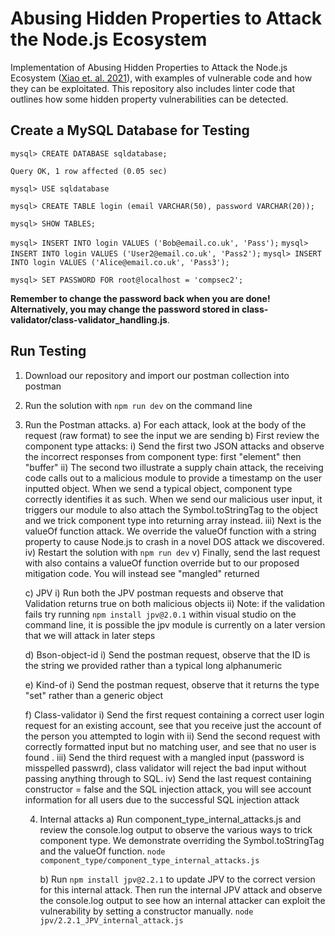
# Abusing Hidden Properties to Attack the Node.js Ecosystem

Implementation of Abusing Hidden Properties to Attack the Node.js Ecosystem ([Xiao et. al. 2021](https://www.usenix.org/conference/usenixsecurity21/presentation/xiao)), with examples of vulnerable code and how they can be exploitated. This repository also includes linter code that outlines how some hidden property vulnerabilities can be detected. 

## Create a MySQL Database for Testing

`mysql> CREATE DATABASE sqldatabase;` 

`Query OK, 1 row affected (0.05 sec)`
 
`mysql> USE sqldatabase` 
 
`mysql> CREATE TABLE login (email VARCHAR(50), password VARCHAR(20));`
 
`mysql> SHOW TABLES;` 
 
`mysql> INSERT INTO login VALUES ('Bob@email.co.uk', 'Pass');`
`mysql> INSERT INTO login VALUES ('User2@email.co.uk', 'Pass2');`
`mysql> INSERT INTO login VALUES ('Alice@email.co.uk', 'Pass3');` 
 
`mysql> SET PASSWORD FOR root@localhost = 'compsec2';` 

**Remember to change the password back when you are done! Alternatively, you may change the password stored in class-validator/class-validator_handling.js**.


## Run Testing

1)	Download our repository and import our postman collection into postman
2)	Run the solution with `npm run dev` on the command line
3)	Run the Postman attacks.
    a)	For each attack, look at the body of the request (raw format) to see the input we are sending
    b)	First review the component type attacks:
        i)	Send the first two JSON attacks and observe the incorrect responses from component type: first "element" then "buffer"
        ii)	The second two illustrate a supply chain attack, the receiving code calls out to a malicious module to provide a timestamp on the user inputted object. When we send a typical object, component type correctly identifies it as such. When we send our malicious user input, it triggers our module to also attach the Symbol.toStringTag to the object and we trick component type into returning array instead. 
        iii)	Next is the valueOf function attack. We override the valueOf function with a string property to cause Node.js to crash in a novel DOS attack we discovered.
        iv)	Restart the solution with `npm run dev`
        v)	Finally, send the last request with also contains a valueOf function override but to our proposed mitigation code. You will instead see "mangled" returned 



    c)	JPV
        i)	Run both the JPV postman requests and observe that Validation returns true on both malicious objects
        ii)	Note: if the validation fails try running `npm install jpv@2.0.1` within visual studio on the command line, it is possible the jpv module is currently on a later version that we will attack in later steps

    d)	Bson-object-id
        i)	Send the postman request, observe that the ID is the string we provided rather than a typical long alphanumeric

    e)	Kind-of
        i)	Send the postman request, observe that it returns the type "set" rather than a generic object

    f)	Class-validator
        i)	Send the first request containing a correct user login request for an existing account, see that you receive just the account of the person you attempted to login with
        ii)	Send the second request with correctly formatted input but no matching user, and see that no user is found . 
        iii)	Send the third request with a mangled input (password is misspelled passwrd), class validator will reject the bad input without passing anything through to SQL.
        iv)	Send the last request containing constructor = false and the SQL injection attack, you will see account information for all users due to the successful SQL injection attack

    4)	Internal attacks 
        a)	Run component_type_internal_attacks.js and review the console.log output to observe the various ways to trick component type. We demonstrate overriding the Symbol.toStringTag and the valueOf function.
        `node component_type/component_type_internal_attacks.js`

        b)	Run `npm install jpv@2.2.1` to update JPV to the correct version for this internal attack. Then run the internal JPV attack and observe the console.log output to see how an internal attacker can exploit the vulnerability by setting a constructor manually. 
        `node jpv/2.2.1_JPV_internal_attack.js`

